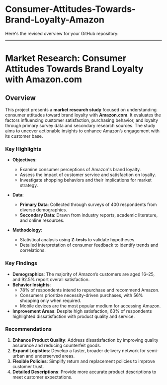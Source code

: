 # Consumer-Attitudes-Towards-Brand-Loyalty-Amazon

Here's the revised overview for your GitHub repository:  

---

# Market Research: Consumer Attitudes Towards Brand Loyalty with Amazon.com  

## Overview  
This project presents a **market research study** focused on understanding consumer attitudes toward brand loyalty with **Amazon.com**. It evaluates the factors influencing customer satisfaction, purchasing behavior, and loyalty through primary survey data and secondary research sources. The study aims to uncover actionable insights to enhance Amazon’s engagement with its customer base.  

### Key Highlights  
- **Objectives**:  
  - Examine consumer perceptions of Amazon's brand loyalty.  
  - Assess the impact of customer service and satisfaction on loyalty.  
  - Investigate shopping behaviors and their implications for market strategy.  

- **Data**:  
  - **Primary Data**: Collected through surveys of 400 respondents from diverse demographics.  
  - **Secondary Data**: Drawn from industry reports, academic literature, and online resources.  

- **Methodology**:  
  - Statistical analysis using **Z-tests** to validate hypotheses.  
  - Detailed interpretation of consumer feedback to identify trends and correlations.  

### Key Findings  
- **Demographics**: The majority of Amazon’s customers are aged 16–25, and 92.5% report overall satisfaction.  
- **Behavior Insights**:  
  - 78% of respondents intend to repurchase and recommend Amazon.  
  - Consumers prioritize necessity-driven purchases, with 56% shopping only when required.  
  - Mobile devices are the most popular medium for accessing Amazon.  
- **Improvement Areas**: Despite high satisfaction, 63% of respondents highlighted dissatisfaction with product quality and service.  

### Recommendations  
1. **Enhance Product Quality**: Address dissatisfaction by improving quality assurance and reducing counterfeit goods.  
2. **Expand Logistics**: Develop a faster, broader delivery network for semi-urban and underserved areas.  
3. **Flexible Policies**: Simplify return and replacement policies to improve customer trust.  
4. **Detailed Descriptions**: Provide more accurate product descriptions to meet customer expectations.  
